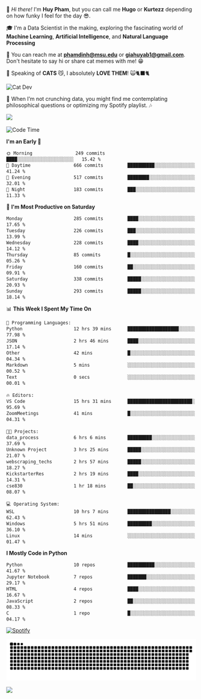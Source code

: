 
👋 *Hi there!* I'm **Huy Pham**, but you can call me **Hugo** or **Kurtezz** depending on how funky I feel for the day 😎.

🎓 I'm a Data Scientist in the making, exploring the fascinating world of **Machine Learning**, **Artificial Intelligence**, and **Natural Language Processing**

📧 You can reach me at **phamdinh@msu.edu** or **giahuyab1@gmail.com**. Don't hesitate to say hi or share cat memes with me! 😁  

🐾 Speaking of **CATS** 😼, I absolutely **LOVE THEM**! 🙀🐈‍⬛🐈

![Cat Dev](https://i.giphy.com/media/v1.Y2lkPTc5MGI3NjExN2RxbWxoaXlkNml5eDkwd3c1c2w4cmw2YWVwZGNpMmIycXJ1eGplNCZlcD12MV9pbnRlcm5hbF9naWZfYnlfaWQmY3Q9Zw/xT9IgIc0lryrxvqVGM/giphy.gif)

🌟 When I’m not crunching data, you might find me contemplating philosophical questions or optimizing my Spotify playlist. 🎶 

![](http://github-profile-summary-cards.vercel.app/api/cards/profile-details?username=phamdinhgiahuy&theme=gotham) 

<!--![](http://github-profile-summary-cards.vercel.app/api/cards/stats?username=phamdinhgiahuy&theme=gotham)-->

<!--START_SECTION:waka-->
![Code Time](http://img.shields.io/badge/Code%20Time-220%20hrs%2048%20mins-blue)

**I'm an Early 🐤** 

```text
🌞 Morning                249 commits         ████░░░░░░░░░░░░░░░░░░░░░   15.42 % 
🌆 Daytime                666 commits         ██████████░░░░░░░░░░░░░░░   41.24 % 
🌃 Evening                517 commits         ████████░░░░░░░░░░░░░░░░░   32.01 % 
🌙 Night                  183 commits         ███░░░░░░░░░░░░░░░░░░░░░░   11.33 % 
```
📅 **I'm Most Productive on Saturday** 

```text
Monday                   285 commits         ████░░░░░░░░░░░░░░░░░░░░░   17.65 % 
Tuesday                  226 commits         ███░░░░░░░░░░░░░░░░░░░░░░   13.99 % 
Wednesday                228 commits         ████░░░░░░░░░░░░░░░░░░░░░   14.12 % 
Thursday                 85 commits          █░░░░░░░░░░░░░░░░░░░░░░░░   05.26 % 
Friday                   160 commits         ██░░░░░░░░░░░░░░░░░░░░░░░   09.91 % 
Saturday                 338 commits         █████░░░░░░░░░░░░░░░░░░░░   20.93 % 
Sunday                   293 commits         █████░░░░░░░░░░░░░░░░░░░░   18.14 % 
```


📊 **This Week I Spent My Time On** 

```text
💬 Programming Languages: 
Python                   12 hrs 39 mins      ███████████████████░░░░░░   77.98 % 
JSON                     2 hrs 46 mins       ████░░░░░░░░░░░░░░░░░░░░░   17.14 % 
Other                    42 mins             █░░░░░░░░░░░░░░░░░░░░░░░░   04.34 % 
Markdown                 5 mins              ░░░░░░░░░░░░░░░░░░░░░░░░░   00.52 % 
Text                     0 secs              ░░░░░░░░░░░░░░░░░░░░░░░░░   00.01 % 

🔥 Editors: 
VS Code                  15 hrs 31 mins      ████████████████████████░   95.69 % 
ZoomMeetings             41 mins             █░░░░░░░░░░░░░░░░░░░░░░░░   04.31 % 

🐱‍💻 Projects: 
data_process             6 hrs 6 mins        █████████░░░░░░░░░░░░░░░░   37.69 % 
Unknown Project          3 hrs 25 mins       █████░░░░░░░░░░░░░░░░░░░░   21.07 % 
webscraping_techs        2 hrs 57 mins       █████░░░░░░░░░░░░░░░░░░░░   18.27 % 
KickstarterRes           2 hrs 19 mins       ████░░░░░░░░░░░░░░░░░░░░░   14.31 % 
cse830                   1 hr 18 mins        ██░░░░░░░░░░░░░░░░░░░░░░░   08.07 % 

💻 Operating System: 
WSL                      10 hrs 7 mins       ████████████████░░░░░░░░░   62.43 % 
Windows                  5 hrs 51 mins       █████████░░░░░░░░░░░░░░░░   36.10 % 
Linux                    14 mins             ░░░░░░░░░░░░░░░░░░░░░░░░░   01.47 % 
```

**I Mostly Code in Python** 

```text
Python                   10 repos            ██████████░░░░░░░░░░░░░░░   41.67 % 
Jupyter Notebook         7 repos             ███████░░░░░░░░░░░░░░░░░░   29.17 % 
HTML                     4 repos             ████░░░░░░░░░░░░░░░░░░░░░   16.67 % 
JavaScript               2 repos             ██░░░░░░░░░░░░░░░░░░░░░░░   08.33 % 
C                        1 repo              █░░░░░░░░░░░░░░░░░░░░░░░░   04.17 % 
```




<!--END_SECTION:waka-->

[![Spotify](https://spotify-github-profile.kittinanx.com/api/view.svg?uid=21qowdvr6qxjcrlpidccekbea&cover_image=false&theme=default&show_offline=false&background_color=067a68&interchange=false&bar_color=00ffff&bar_color_cover=true)](https://open.spotify.com/user/21qowdvr6qxjcrlpidccekbea)

<picture>
  <source media="(prefers-color-scheme: dark)" srcset="dist/github-snake-dark.svg" />
  <source media="(prefers-color-scheme: light)" srcset="dist/github-snake.svg" />
  <img alt="github-snake" src="dist/github-snake-dark.svg" />
</picture>

![](https://komarev.com/ghpvc/?username=phamdinhgiahuy&style=plastic&abbreviated=true&color=008080)
